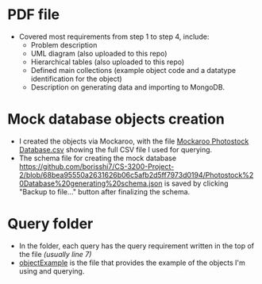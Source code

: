 # PDF file
- Covered most requirements from step 1 to step 4, include:
  - Problem description
  - UML diagram (also uploaded to this repo)
  - Hierarchical tables (also uploaded to this repo)
  - Defined main collections (example object code and a datatype identification for the object)
  - Description on generating data and importing to MongoDB.

# Mock database objects creation
- I created the objects via Mockaroo, with the file [Mockaroo Photostock Database.csv](https://github.com/borisshi7/CS-3200-Project-2/blob/68bea95550a2631626b06c5afb2d5ff7973d0194/Mockaroo%20Photostock%20Database.csv) showing the full CSV file I used for querying.
- The schema file for creating the mock database https://github.com/borisshi7/CS-3200-Project-2/blob/68bea95550a2631626b06c5afb2d5ff7973d0194/Photostock%20Database%20generating%20schema.json is saved by clicking "Backup to file..." button after finalizing the schema.

# Query folder
- In the folder, each query has the query requirement written in the top of the file *(usually line 7)*
- [objectExample](https://github.com/borisshi7/CS-3200-Project-2/blob/68bea95550a2631626b06c5afb2d5ff7973d0194/Project%202%20Queries/objectExample.json) is the file that provides the example of the objects I'm using and querying. 
